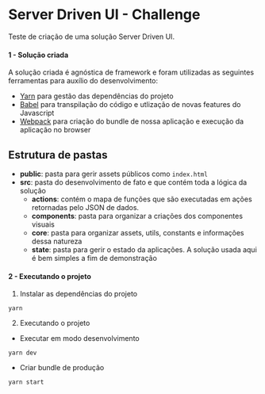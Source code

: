 
# Server Driven UI - Challenge

Teste de criação de uma solução Server Driven UI.
  
#### 1 - Solução criada
A solução criada é agnóstica de framework e foram utilizadas as seguintes ferramentas para auxílio do desenvolvimento:
* [Yarn](https://yarnpkg.com/) para gestão das dependências do projeto
* [Babel](https://babeljs.io/) para transpilação do código e utlização de novas features do Javascript
* [Webpack](https://webpack.js.org/) para criação do bundle de nossa aplicação e execução da aplicação no browser 

## Estrutura de pastas
* **public**: pasta para gerir assets públicos como `index.html`
* **src**: pasta do desenvolvimento de fato e que contém toda a lógica da solução
  * **actions**: contém o mapa de funções que são executadas em ações retornadas pelo JSON de dados.
  * **components**: pasta para organizar a criações dos componentes visuais
  * **core**: pasta para organizar assets, utils, constants e informações dessa natureza
  * **state**: pasta para gerir o estado da aplicações. A solução usada aqui é bem simples a fim de demonstração
  
#### 2 - Executando o projeto

1. Instalar as dependências do projeto
```
yarn
``` 
2. Executando o projeto
- Executar em modo desenvolvimento
```
yarn dev
```
- Criar bundle de produção
```
yarn start
```
